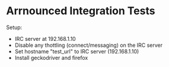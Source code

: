 # Arrnounced Integration Tests

Setup:
* IRC server at 192.168.1.10
* Disable any thottling (connect/messaging) on the IRC server
* Set hostname "test_url" to IRC server (192.168.1.10)
* Install geckodriver and firefox
